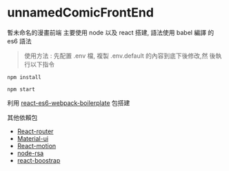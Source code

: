 # unnamedComicFrontEnd
暫未命名的漫畫前端 主要使用 node 以及 react 搭建, 語法使用 babel 編譯
的 es6 語法

>使用方法 : 
先配置 .env 檔, 複製 .env.default 的內容到底下後修改,然
後執行以下指令


`npm install`

`npm start`


利用 [react-es6-webpack-boilerplate](https://github.com/a9650615/react-es6-webpack-boilerplate) 包搭建

其他依賴包
- [React-router](https://github.com/ReactTraining/react-router)
- [Material-ui](http://www.material-ui.com)
- [React-motion](https://github.com/chenglou/react-motion)
- [node-rsa](https://github.com/rzcoder/node-rsa)
- [react-boostrap](https://react-bootstrap.github.io)